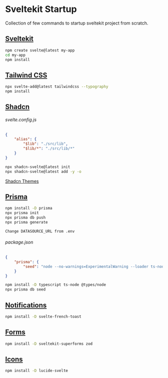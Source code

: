 # Sveltekit Startup

Collection of few commands to startup sveltekit project from scratch.

## [Sveltekit](https://kit.svelte.dev/)

```sh
npm create svelte@latest my-app
cd my-app
npm install
```

## [Tailwind CSS](https://tailwindcss.com/)

```sh
npx svelte-add@latest tailwindcss --typography
npm install
```

## [Shadcn](https://www.shadcn-svelte.com/)

###### svelte.config.js

```json
{
    "alias": {
        "$lib": "./src/lib",
        "$lib/*": "./src/lib/*"
    }
}
```

```sh
npx shadcn-svelte@latest init
npx shadcn-svelte@latest add -y -o
```

[Shadcn Themes](https://www.shadcn-svelte.com/themes)

## [Prisma](https://www.prisma.io/)

```sh
npm install -D prisma
npx prisma init
npx prisma db push
npx prisma generate
```

`Change DATASOURCE_URL from .env`

###### package.json

```json
{
    "prisma": {
    	"seed": "node --no-warnings=ExperimentalWarning --loader ts-node/esm prisma/seed.ts"
    }
}
```

```sh
npm install -D typescript ts-node @types/node
npx prisma db seed
```

## [Notifications](https://svelte-french-toast.com/)

```sh
npm install -D svelte-french-toast
```

## [Forms](https://superforms.rocks/)

```sh
npm install -D sveltekit-superforms zod
```

## [Icons](https://lucide.dev/)

```sh
npm install -D lucide-svelte
```
